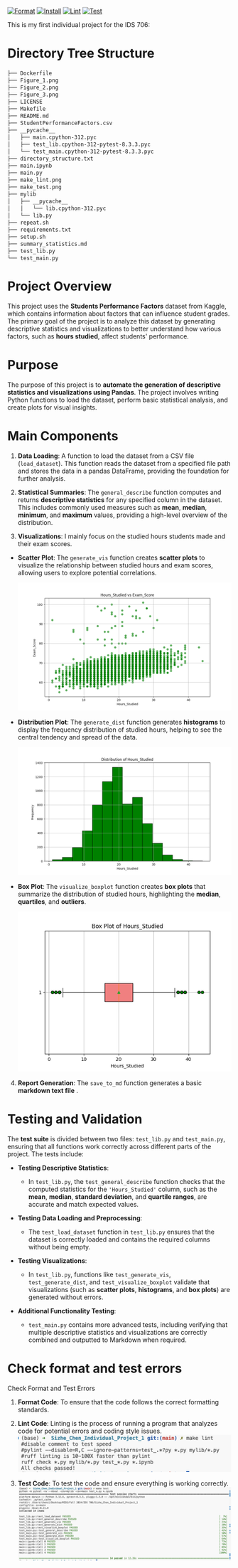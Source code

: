 [![Format](https://github.com/jessc0202/Sizhe_Chen_Individual_Project_1/actions/workflows/format.yml/badge.svg)](https://github.com/jessc0202/Sizhe_Chen_Individual_Project_1/actions/workflows/format.yml)
[![Install](https://github.com/jessc0202/Sizhe_Chen_Individual_Project_1/actions/workflows/install.yml/badge.svg)](https://github.com/jessc0202/Sizhe_Chen_Individual_Project_1/actions/workflows/install.yml)
[![Lint](https://github.com/jessc0202/Sizhe_Chen_Individual_Project_1/actions/workflows/lint.yml/badge.svg)](https://github.com/jessc0202/Sizhe_Chen_Individual_Project_1/actions/workflows/lint.yml)
[![Test](https://github.com/jessc0202/Sizhe_Chen_Individual_Project_1/actions/workflows/test.yml/badge.svg)](https://github.com/jessc0202/Sizhe_Chen_Individual_Project_1/actions/workflows/test.yml)


This is my first individual project for the IDS 706:
# **Directory Tree Structure**
```text
├── Dockerfile
├── Figure_1.png
├── Figure_2.png
├── Figure_3.png
├── LICENSE
├── Makefile
├── README.md
├── StudentPerformanceFactors.csv
├── __pycache__
│   ├── main.cpython-312.pyc
│   ├── test_lib.cpython-312-pytest-8.3.3.pyc
│   └── test_main.cpython-312-pytest-8.3.3.pyc
├── directory_structure.txt
├── main.ipynb
├── main.py
├── make_lint.png
├── make_test.png
├── mylib
│   ├── __pycache__
│   │   └── lib.cpython-312.pyc
│   └── lib.py
├── repeat.sh
├── requirements.txt
├── setup.sh
├── summary_statistics.md
├── test_lib.py
└── test_main.py
```

# **Project Overview**
This project uses the **Students Performance Factors** dataset from Kaggle, which contains information about factors that can influence student grades. The primary goal of the project is to analyze this dataset by generating descriptive statistics and visualizations to better understand how various factors, such as **hours studied**, affect students' performance.

# **Purpose**
The purpose of this project is to **automate the generation of descriptive statistics and visualizations using Pandas**. The project involves writing Python functions to load the dataset, perform basic statistical analysis, and create plots for visual insights.

# **Main Components**
1. **Data Loading**:
   A function to load the dataset from a CSV file (`load_dataset`). This function reads the dataset from a specified file path and stores the data in a pandas DataFrame, providing the foundation for further analysis.

2. **Statistical Summaries**:
   The `general_describe` function computes and returns **descriptive statistics** for any specified column in the dataset. This includes commonly used measures such as **mean**, **median**, **minimum**, and **maximum** values, providing a high-level overview of the distribution.

3. **Visualizations**: I mainly focus on the studied hours students made and their exam scores.

- **Scatter Plot**: The `generate_vis` function creates **scatter plots** to visualize the relationship between studied hours and exam scores, allowing users to explore potential correlations.

  ![alt text](Figure_1.png)

- **Distribution Plot**: The `generate_dist` function generates **histograms** to display the frequency distribution of studied hours, helping to see the central tendency and spread of the data.

  ![alt text](Figure_2.png)

- **Box Plot**: The `visualize_boxplot` function creates **box plots** that summarize the distribution of studied hours, highlighting the **median**, **quartiles**, and **outliers**.

  ![alt text](Figure_3.png)

4. **Report Generation**:
   The `save_to_md` function generates a basic **markdown text file** .

# **Testing and Validation**

The **test suite** is divided between two files: `test_lib.py` and `test_main.py`, ensuring that all functions work correctly across different parts of the project. The tests include:

- **Testing Descriptive Statistics**: 
  - In `test_lib.py`, the `test_general_describe` function checks that the computed statistics for the `'Hours_Studied'` column, such as the **mean**, **median**, **standard deviation**, and **quartile ranges**, are accurate and match expected values.
  
- **Testing Data Loading and Preprocessing**: 
  - The `test_load_dataset` function in `test_lib.py` ensures that the dataset is correctly loaded and contains the required columns without being empty.
  
- **Testing Visualizations**: 
  - In `test_lib.py`, functions like `test_generate_vis`, `test_generate_dist`, and `test_visualize_boxplot` validate that visualizations (such as **scatter plots**, **histograms**, and **box plots**) are generated without errors.
  
- **Additional Functionality Testing**: 
  - `test_main.py` contains more advanced tests, including verifying that multiple descriptive statistics and visualizations are correctly combined and outputted to Markdown when required.

# **Check format and test errors**
Check Format and Test Errors

1. **Format Code**:
   To ensure that the code follows the correct formatting standards.

2. **Lint Code**:
   Linting is the process of running a program that analyzes code for potential errors and coding style issues. 
    ![alt text](make_lint.png)

3. **Test Code**:
   To test the code and ensure everything is working correctly.
    ![alt text](make_test.png)   





